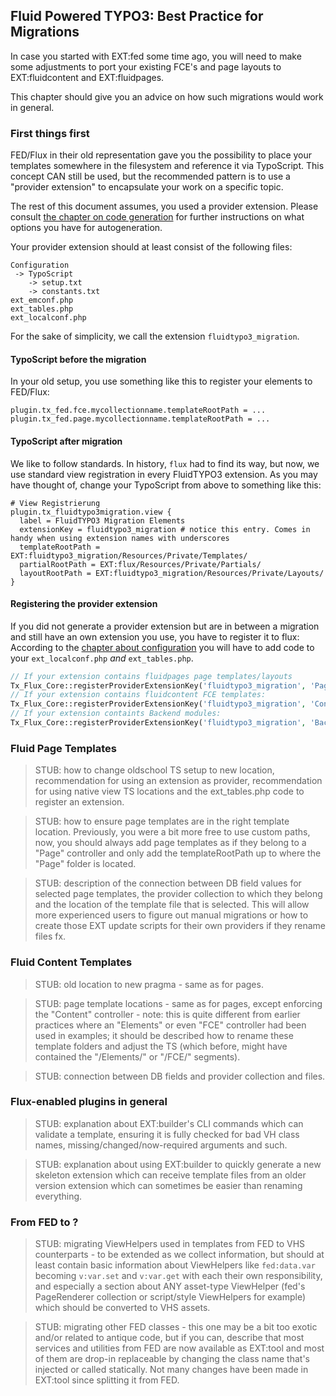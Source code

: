 ## Fluid Powered TYPO3: Best Practice for Migrations

In case you started with EXT:fed some time ago, you will need to make some adjustments to port your existing FCE's and
page layouts to EXT:fluidcontent and EXT:fluidpages.

This chapter should give you an advice on how such migrations would work in general.

### First things first

FED/Flux in their old representation gave you the possibility to place your templates somewhere in the filesystem
and reference it via TypoScript. This concept CAN still be used, but the recommended pattern is to use a
"provider extension" to encapsulate your work on a specific topic.

The rest of this document assumes, you used a provider extension. Please consult
[the chapter on code generation](CodeBuilding.md) for further instructions on what options you have for autogeneration.

Your provider extension should at least consist of the following files:
```plain
Configuration
 -> TypoScript
    -> setup.txt
    -> constants.txt
ext_emconf.php
ext_tables.php
ext_localconf.php
```

For the sake of simplicity, we call the extension ``fluidtypo3_migration``.

#### TypoScript before the migration

In your old setup, you use something like this to register your elements to FED/Flux:
```
plugin.tx_fed.fce.mycollectionname.templateRootPath = ...
plugin.tx_fed.page.mycollectionname.templateRootPath = ...
```

#### TypoScript after migration

We like to follow standards. In history, ``flux`` had to find its way, but now, we use standard view registration in
every FluidTYPO3 extension. As you may have thought of, change your TypoScript from above to something like this:

```plain
# View Registrierung
plugin.tx_fluidtypo3migration.view {
  label = FluidTYPO3 Migration Elements
  extensionKey = fluidtypo3_migration # notice this entry. Comes in handy when using extension names with underscores
  templateRootPath = EXT:fluidtypo3_migration/Resources/Private/Templates/
  partialRootPath = EXT:flux/Resources/Private/Partials/
  layoutRootPath = EXT:fluidtypo3_migration/Resources/Private/Layouts/
}
```

#### Registering the provider extension

If you did not generate a provider extension but are in between a migration and still have an own extension you use, you
have to register it to flux:
According to the [chapter about configuration](Configuration.md#extension-key-registration) you will have to add code to
your ``ext_localconf.php`` *and* ``ext_tables.php``.

```php
// If your extension contains fluidpages page templates/layouts
Tx_Flux_Core::registerProviderExtensionKey('fluidtypo3_migration', 'Page');
// If your extension contains fluidcontent FCE templates:
Tx_Flux_Core::registerProviderExtensionKey('fluidtypo3_migration', 'Content');
// If your extension containts Backend modules:
Tx_Flux_Core::registerProviderExtensionKey('fluidtypo3_migration', 'Backend');
```

### Fluid Page Templates

> STUB: how to change oldschool TS setup to new location, recommendation for using an extension as provider,
> recommendation for using native view TS locations and the ext_tables.php code to register an extension.

> STUB: how to ensure page templates are in the right template location. Previously, you were a bit more free to use
> custom paths, now, you should always add page templates as if they belong to a "Page" controller and only add the
> templateRootPath up to where the "Page" folder is located.

> STUB: description of the connection between DB field values for selected page templates, the provider collection to
> which they belong and the location of the template file that is selected. This will allow more experienced users to
> figure out manual migrations or how to create those EXT update scripts for their own providers if they rename files
> fx.

### Fluid Content Templates

> STUB: old location to new pragma - same as for pages.

> STUB: page template locations - same as for pages, except enforcing the "Content" controller - note: this is quite different
> from earlier practices where an "Elements" or even "FCE" controller had been used in examples; it should be described how to
> rename these template folders and adjust the TS (which before, might have contained the "/Elements/" or "/FCE/" segments).

> STUB: connection between DB fields and provider collection and files.

### Flux-enabled plugins in general

> STUB: explanation about EXT:builder's CLI commands which can validate a template, ensuring it is fully checked for bad VH class
> names, missing/changed/now-required arguments and such.

> STUB: explanation about using EXT:builder to quickly generate a new skeleton extension which can receive template files from
> an older version extension which can sometimes be easier than renaming everything.

### From FED to ?

> STUB: migrating ViewHelpers used in templates from FED to VHS counterparts - to be extended as we collect information, but
> should at least contain basic information about ViewHelpers like `fed:data.var` becoming `v:var.set` and `v:var.get` with
> each their own responsibility, and especially a section about ANY asset-type ViewHelper (fed's PageRenderer collection
> or script/style ViewHelpers for example) which should be converted to VHS assets.

> STUB: migrating other FED classes - this one may be a bit too exotic and/or related to antique code, but if you can, describe
> that most services and utilities from FED are now available as EXT:tool and most of them are drop-in replaceable by changing
> the class name that's injected or called statically. Not many changes have been made in EXT:tool since splitting it from FED.
